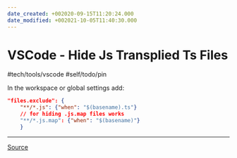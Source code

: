 ```yaml
---
date_created: +002020-09-15T11:20:24.000
date_modified: +002021-10-05T11:40:30.000
---
```


# VSCode - Hide Js Transplied Ts Files

#tech/tools/vscode #self/todo/pin

In the workspace or global settings add:

```json
"files.exclude": {
	"**/*.js": {"when": "$(basename).ts"} 
	// for hiding .js.map files works 
	"**/*.js.map": {"when": "$(basename)"}
	}
```

---

[Source](http://stackoverflow.com/questions/31587949/hide-js-map-files-in-visual-studio-code)
